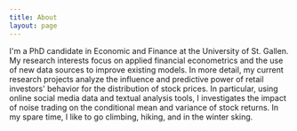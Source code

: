 ```yaml
---
title: About
layout: page
---
```


<p>I'm a PhD candidate in Economic and Finance at the University of St. Gallen. 
My research interests focus on applied financial econometrics and the use of new 
data sources to improve existing models. In more detail, my current research 
projects analyze the influence and predictive power of retail investors' behavior 
for the distribution of stock prices. In particular, using online social media 
data and textual analysis tools, I investigates the impact of noise trading on 
the conditional mean and variance of stock returns. 
In my spare time, I like to go climbing, hiking, and in the winter sking. </p>

